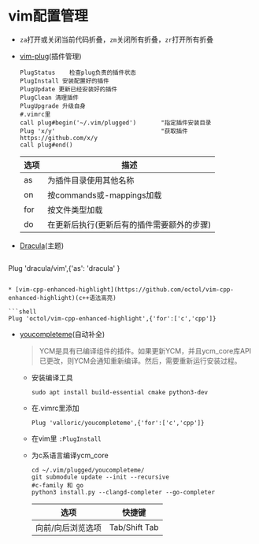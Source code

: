 # vim配置管理

* `za`打开或关闭当前代码折叠，`zm`关闭所有折叠，`zr`打开所有折叠

* [vim-plug](https://github.com/junegunn/vim-plug/)(插件管理)

  ```shell
  PlugStatus	检查plug负责的插件状态
  PlugInstall 安装配置好的插件
  PlugUpdate 更新已经安装好的插件
  PlugClean 清理插件
  PlugUpgrade 升级自身
  #.vimrc里
  call plug#begin('~/.vim/plugged')       "指定插件安装目录
  Plug 'x/y'                              "获取插件https://github.com/x/y
  call plug#end()
  ```

  | 选项 | 描述                                       |
  | ---- | ------------------------------------------ |
  | as   | 为插件目录使用其他名称                     |
  | on   | 按commands或<Plug>-mappings加载            |
  | for  | 按文件类型加载                             |
  | do   | 在更新后执行(更新后有的插件需要额外的步骤) |

* [Dracula](https://draculatheme.com/vim/)(主题)

  ```shell
Plug 'dracula/vim',{'as': 'dracula' } 
  ```

* [vim-cpp-enhanced-highlight](https://github.com/octol/vim-cpp-enhanced-highlight)(c++语法高亮)

  ```shell
  Plug 'octol/vim-cpp-enhanced-highlight',{'for':['c','cpp']}
  ```

* [youcompleteme](https://github.com/ycm-core/YouCompleteMe)(自动补全)

  > YCM是具有已编译组件的插件。如果更新YCM，并且ycm_core库API已更改，则YCM会通知重新编译。然后，需要重新运行安装过程。

  * 安装编译工具

    ```shell
    sudo apt install build-essential cmake python3-dev
    ```

  * 在.vimrc里添加

    ```shell
    Plug 'valloric/youcompleteme',{'for':['c','cpp']}
    ```

  * 在vim里 `:PlugInstall`

  * 为c系语言编译ycm_core

    ```shell
    cd ~/.vim/plugged/youcompleteme/
    git submodule update --init --recursive
    #c-family 和 go
    python3 install.py --clangd-completer --go-completer 
    ```
    
    | 选项              | 快捷键        |
    | ----------------- | ------------- |
    | 向前/向后浏览选项 | Tab/Shift Tab |

